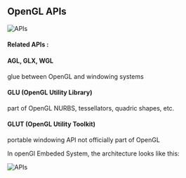 
## OpenGL APIs

![APIs](https://cloud.githubusercontent.com/assets/14142983/10707733/ef349f54-79b4-11e5-9fb5-8353b0813c4d.jpg
 "FROM: https://developer.apple.com/library/mac/documentation/GraphicsImaging/Conceptual/OpenGL-MacProgGuide/opengl_pg_concepts/opengl_pg_concepts.html")
 
#### Related APIs :

#### AGL, GLX, WGL
glue between OpenGL and windowing systems
 
#### GLU (OpenGL Utility Library)
part of OpenGL
NURBS, tessellators, quadric shapes, etc.
 
#### GLUT (OpenGL Utility Toolkit)
portable windowing API
not officially part of OpenGL

In openGl Embeded System, the architecture looks like this:


![APIs](https://cloud.githubusercontent.com/assets/14142983/10707451/dc7dd646-79af-11e5-95c9-574ea0379db6.jpg "FROM : http://blog.db-in.com/")



